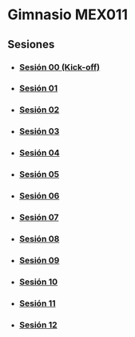 # Gimnasio MEX011

## Sesiones

- ### [Sesión 00 (Kick-off)](./session-00.md)

- ### [Sesión 01](./session-01.md)

- ### [Sesión 02](./session-02.md)

- ### [Sesión 03](./session-03.md)

- ### [Sesión 04](./session-04.md)

- ### [Sesión 05](./session-05.md)

- ### [Sesión 06](./session-06.md)

- ### [Sesión 07](./session-07.md)

- ### [Sesión 08](./session-08.md)

- ### [Sesión 09](./session-09.md)

- ### [Sesión 10](./session-10.md)

- ### [Sesión 11](./session-11.md)

- ### [Sesión 12](./session-12.md)
